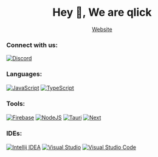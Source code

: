 <div align="center">
  <h1 align="center">Hey 👋, We are qlick</h1>
  <a href="https://glick.dev">Website</a>
  
  <h3 align="left">Connect with us:</h3>
  <p align="left">
    <a href="https://discord.gg/aS45wAnzGz" target="_blank"><img align="center" src="https://skillicons.dev/icons?i=discord&theme=dark" alt="Discord" /></a>
  </p>
  
  <h3 align="left">Languages:</h3>
  <p align="left">
    <a href="https://js.org/" target="_blank"><img align="center" src="https://skillicons.dev/icons?i=js&theme=dark" alt="JavaScript" /></a>
    <a href="https://www.typescriptlang.org/" target="_blank"><img align="center" src="https://skillicons.dev/icons?i=ts&theme=dark" alt="TypeScript" /></a>
  </p>
  
  <h3 align="left">Tools:</h3>
  <p align="left">
    <a href="https://firebase.google.com/" target="_blank"><img align="center" src="https://skillicons.dev/icons?i=firebase&theme=dark" alt="Firebase" /></a>
    <a href="https://nodejs.org/" target="_blank"><img align="center" src="https://skillicons.dev/icons?i=nodejs&theme=dark" alt="NodeJS" /></a>
    <a href="https://tauri.app/" target="_blank"><img align="center" src="https://skillicons.dev/icons?i=tauri&theme=dark" alt="Tauri" /></a>
    <a href="https://nextjs.org/" target="_blank"><img align="center" src="https://skillicons.dev/icons?i=next&theme=dark" alt="Next" /></a>
  </p>

  <h3 align="left">IDEs:</h3>
  <p align="left">
    <a href="https://www.jetbrains.com/idea/" target="_blank"><img align="center" src="https://skillicons.dev/icons?i=idea&theme=dark" alt="Intellij IDEA" /></a>
    <a href="https://visualstudio.microsoft.com/" target="_blank"><img align="center" src="https://skillicons.dev/icons?i=visualstudio&theme=dark" alt="Visual Studio" /></a>
    <a href="https://code.visualstudio.com/" target="_blank"><img align="center" src="https://skillicons.dev/icons?i=vscode&theme=dark" alt="Visual Studio Code" /></a>
  </p>
</div>
